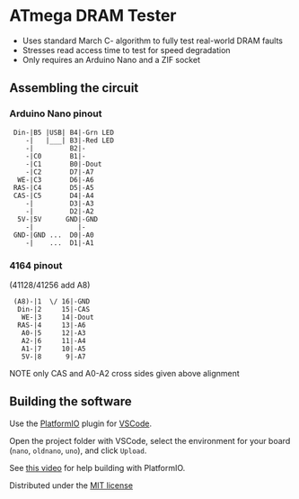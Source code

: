 # ATmega DRAM Tester

- Uses standard March C- algorithm to fully test real-world DRAM faults
- Stresses read access time to test for speed degradation
- Only requires an Arduino Nano and a ZIF socket

## Assembling the circuit

### Arduino Nano pinout
```
 Din-|B5 |USB| B4|-Grn LED
    -|   |___| B3|-Red LED
    -|         B2|-
    -|C0       B1|-
    -|C1       B0|-Dout
    -|C2       D7|-A7
  WE-|C3       D6|-A6
 RAS-|C4       D5|-A5
 CAS-|C5       D4|-A4
    -|         D3|-A3
    -|         D2|-A2
  5V-|5V      GND|-GND
    -|           |-
 GND-|GND ...  D0|-A0
    -|    ...  D1|-A1
```

### 4164 pinout
(41128/41256 add A8)
```
 (A8)-|1  \/ 16|-GND
  Din-|2     15|-CAS
   WE-|3     14|-Dout
  RAS-|4     13|-A6
   A0-|5     12|-A3
   A2-|6     11|-A4
   A1-|7     10|-A5
   5V-|8      9|-A7
```

NOTE only CAS and A0-A2 cross sides given above alignment

## Building the software

Use the [PlatformIO](https://platformio.org/) plugin for [VSCode](https://code.visualstudio.com/).

Open the project folder with VSCode, select the environment for your board (`nano`, `oldnano`, `uno`), and click `Upload`.

See [this video](https://www.youtube.com/watch?v=nlE2203Q3XI) for help building with PlatformIO.

Distributed under the [MIT license](LICENSE.txt)
